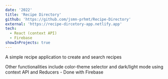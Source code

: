 ```yaml
---
date: '2022'
title: 'Recipe Directory'
github: 'https://github.com/jsmn-prhmt/Recipe-Directory'
external: 'https://recipe-dircetory-app.netlify.app'
tech:
  - React (context API)
  - Firebase
showInProjects: true
---
```


A simple recipe application to create and search recipes   

Other functionalities include color-theme selector and dark/light mode using context API and Reducers - Done with Firebase
